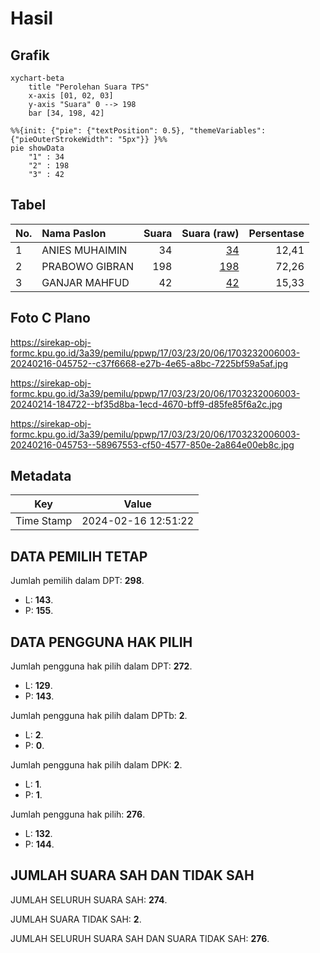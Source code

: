 # Hasil

## Grafik

```mermaid
xychart-beta
    title "Perolehan Suara TPS"
    x-axis [01, 02, 03]
    y-axis "Suara" 0 --> 198
    bar [34, 198, 42]
```

```mermaid
%%{init: {"pie": {"textPosition": 0.5}, "themeVariables": {"pieOuterStrokeWidth": "5px"}} }%%
pie showData
    "1" : 34
    "2" : 198
    "3" : 42
```

## Tabel

| No. | Nama Paslon    | Suara | Suara (raw) | Persentase |
|:--- |:-------------- | -----:| -----------:| ----------:|
| 1   | ANIES MUHAIMIN | 34    | [34][p-1]   | 12,41      |
| 2   | PRABOWO GIBRAN | 198   | [198][p-2]  | 72,26      |
| 3   | GANJAR MAHFUD  | 42    | [42][p-3]   | 15,33      |


[p-1]: https://github.com/gigit-pemilu/pemilu-2024-17-bengkulu/blob/main/pilpres/hitung-suara/sub/17-bengkulu/sub/03-bengkulu-utara/sub/23-ulok-kupai/sub/2006-tanjung-harapan/sub/003-tps/sub/paslon-1.txt
[p-2]: https://github.com/gigit-pemilu/pemilu-2024-17-bengkulu/blob/main/pilpres/hitung-suara/sub/17-bengkulu/sub/03-bengkulu-utara/sub/23-ulok-kupai/sub/2006-tanjung-harapan/sub/003-tps/sub/paslon-2.txt
[p-3]: https://github.com/gigit-pemilu/pemilu-2024-17-bengkulu/blob/main/pilpres/hitung-suara/sub/17-bengkulu/sub/03-bengkulu-utara/sub/23-ulok-kupai/sub/2006-tanjung-harapan/sub/003-tps/sub/paslon-3.txt

## Foto C Plano

https://sirekap-obj-formc.kpu.go.id/3a39/pemilu/ppwp/17/03/23/20/06/1703232006003-20240216-045752--c37f6668-e27b-4e65-a8bc-7225bf59a5af.jpg

https://sirekap-obj-formc.kpu.go.id/3a39/pemilu/ppwp/17/03/23/20/06/1703232006003-20240214-184722--bf35d8ba-1ecd-4670-bff9-d85fe85f6a2c.jpg

https://sirekap-obj-formc.kpu.go.id/3a39/pemilu/ppwp/17/03/23/20/06/1703232006003-20240216-045753--58967553-cf50-4577-850e-2a864e00eb8c.jpg


## Metadata

| Key        | Value               |
| ---------- | ------------------- |
| Time Stamp | 2024-02-16 12:51:22 |


## DATA PEMILIH TETAP

Jumlah pemilih dalam DPT: **298**.
 * L: **143**.
 * P: **155**.

## DATA PENGGUNA HAK PILIH

Jumlah pengguna hak pilih dalam DPT: **272**.
 * L: **129**.
 * P: **143**.

Jumlah pengguna hak pilih dalam DPTb: **2**.
 * L: **2**.
 * P: **0**.

Jumlah pengguna hak pilih dalam DPK: **2**.
 * L: **1**.
 * P: **1**.

Jumlah pengguna hak pilih: **276**.
 * L: **132**.
 * P: **144**.

## JUMLAH SUARA SAH DAN TIDAK SAH

JUMLAH SELURUH SUARA SAH: **274**.

JUMLAH SUARA TIDAK SAH: **2**.

JUMLAH SELURUH SUARA SAH DAN SUARA TIDAK SAH: **276**.


